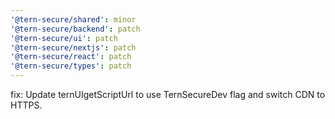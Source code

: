 ```yaml
---
'@tern-secure/shared': minor
'@tern-secure/backend': patch
'@tern-secure/ui': patch
'@tern-secure/nextjs': patch
'@tern-secure/react': patch
'@tern-secure/types': patch
---
```


fix: Update ternUIgetScriptUrl to use TernSecureDev flag and switch CDN to HTTPS.

